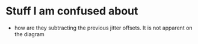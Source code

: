 # Stuff I am confused about

- how are they subtracting the previous jitter offsets. It is not apparent on the diagram